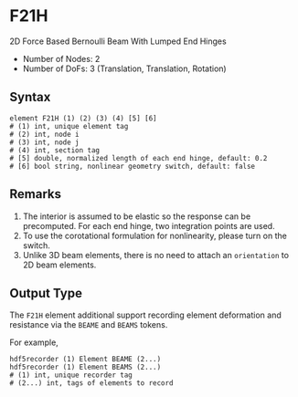 # F21H

2D Force Based Bernoulli Beam With Lumped End Hinges

* Number of Nodes: 2
* Number of DoFs: 3 (Translation, Translation, Rotation)

## Syntax

```
element F21H (1) (2) (3) (4) [5] [6]
# (1) int, unique element tag
# (2) int, node i
# (3) int, node j
# (4) int, section tag
# [5] double, normalized length of each end hinge, default: 0.2
# [6] bool string, nonlinear geometry switch, default: false
```

## Remarks

1. The interior is assumed to be elastic so the response can be precomputed. For each end hinge, two integration points
   are used.
2. To use the corotational formulation for nonlinearity, please turn on the switch.
3. Unlike 3D beam elements, there is no need to attach an `orientation` to 2D beam elements.

## Output Type

The `F21H` element additional support recording element deformation and resistance via the `BEAME` and `BEAMS` tokens.

For example,

```text
hdf5recorder (1) Element BEAME (2...)
hdf5recorder (1) Element BEAMS (2...)
# (1) int, unique recorder tag
# (2...) int, tags of elements to record
```
